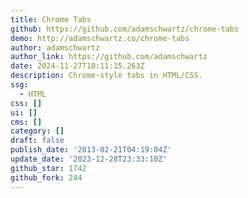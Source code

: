 ```yaml
---
title: Chrome Tabs
github: https://github.com/adamschwartz/chrome-tabs
demo: http://adamschwartz.co/chrome-tabs
author: adamschwartz
author_link: https://github.com/adamschwartz
date: 2024-11-27T10:11:15.263Z
description: Chrome-style tabs in HTML/CSS.
ssg:
  - HTML
css: []
ui: []
cms: []
category: []
draft: false
publish_date: '2013-02-21T04:19:04Z'
update_date: '2023-12-28T23:33:10Z'
github_star: 1742
github_fork: 244
---
```

